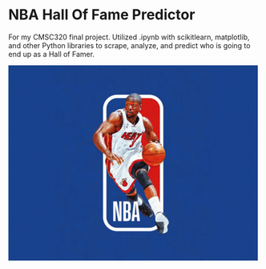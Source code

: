# NBA Hall Of Fame Predictor
For my CMSC320 final project. Utilized .ipynb with scikitlearn, matplotlib, and other Python libraries to scrape, analyze, and predict who is going to end up as a Hall of Famer.

![](gif.gif)